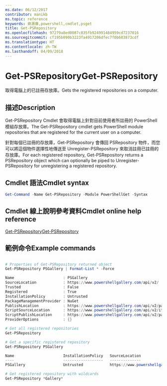 ```yaml
---
ms.date: 06/12/2017
contributor: manikb
ms.topic: reference
keywords: 資源庫,powershell,cmdlet,psget
title: Get-PSRepository
ms.openlocfilehash: 97279a8ed0087c835fb924991484959cd7237016
ms.sourcegitcommit: cf195b090b3223fa4917206dfec7f0b603873cdf
ms.translationtype: HT
ms.contentlocale: zh-TW
ms.lasthandoff: 04/09/2018
---
```

# <a name="get-psrepository"></a><span data-ttu-id="a137c-103">Get-PSRepository</span><span class="sxs-lookup"><span data-stu-id="a137c-103">Get-PSRepository</span></span>

<span data-ttu-id="a137c-104">取得電腦上的已註冊存放庫。</span><span class="sxs-lookup"><span data-stu-id="a137c-104">Gets the registered repositories on a computer.</span></span>

## <a name="description"></a><span data-ttu-id="a137c-105">描述</span><span class="sxs-lookup"><span data-stu-id="a137c-105">Description</span></span>

<span data-ttu-id="a137c-106">Get-PSRepository Cmdlet 會取得電腦上針對目前使用者所註冊的 PowerShell 模組存放庫。</span><span class="sxs-lookup"><span data-stu-id="a137c-106">The Get-PSRepository cmdlet gets PowerShell module repositories that are registered for the current user on a computer.</span></span>

<span data-ttu-id="a137c-107">針對每個已註冊的存放庫，Get-PSRepository 會傳回 PSRepository 物件，而您可以將這個物件選擇性地傳送至 Unregister-PSRepository 來取消註冊已註冊的存放庫。</span><span class="sxs-lookup"><span data-stu-id="a137c-107">For each registered repository, Get-PSRepository returns a PSRepository object which can optionally be piped to Unregister-PSRepository for unregistering a registered repository.</span></span>

## <a name="cmdlet-syntax"></a><span data-ttu-id="a137c-108">Cmdlet 語法</span><span class="sxs-lookup"><span data-stu-id="a137c-108">Cmdlet syntax</span></span>
```powershell
Get-Command -Name Get-PSRepository -Module PowerShellGet -Syntax
```

## <a name="cmdlet-online-help-reference"></a><span data-ttu-id="a137c-109">Cmdlet 線上說明參考資料</span><span class="sxs-lookup"><span data-stu-id="a137c-109">Cmdlet online help reference</span></span>

[<span data-ttu-id="a137c-110">Get-PSRepository</span><span class="sxs-lookup"><span data-stu-id="a137c-110">Get-PSRepository</span></span>](http://go.microsoft.com/fwlink/?LinkID=517127)

## <a name="example-commands"></a><span data-ttu-id="a137c-111">範例命令</span><span class="sxs-lookup"><span data-stu-id="a137c-111">Example commands</span></span>

```powershell

# Properties of Get-PSRepository returned object
Get-PSRepository PSGallery | Format-List * -Force

Name                      : PSGallery
SourceLocation            : https://www.powershellgallery.com/api/v2/
Trusted                   : False
Registered                : True
InstallationPolicy        : Untrusted
PackageManagementProvider : NuGet
PublishLocation           : https://www.powershellgallery.com/api/v2/package/
ScriptSourceLocation      : https://www.powershellgallery.com/api/v2/items/psscript/
ScriptPublishLocation     : https://www.powershellgallery.com/api/v2/package/
ProviderOptions           : {}

# Get all registered repositories
Get-PSRepository

# Get a specific registered repository
Get-PSRepository PSGallery

Name                      InstallationPolicy   SourceLocation
----                      ------------------   --------------
PSGallery                 Untrusted            https://www.powershellgallery.com/api/v2/

# Get registered repository with wildcards
Get-PSRepository *Gallery*

```